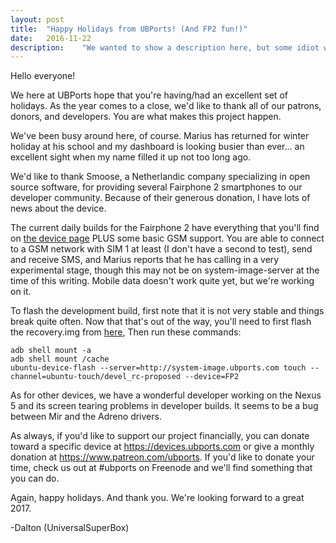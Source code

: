 ```yaml
---
layout: post
title:  "Happy Holidays from UBPorts! (And FP2 fun!)"
date:   2016-11-22
description:	"We wanted to show a description here, but some idiot wrote it wrong."
---
```


Hello everyone!

We here at UBPorts hope that you're having/had an excellent set of holidays. As the year comes to a close, we'd like to thank all of our patrons, donors, and developers. You are what makes this project happen.

We've been busy around here, of course. Marius has returned for winter holiday at his school and my dashboard is looking busier than ever... an excellent sight when my name filled it up not too long ago.

We'd like to thank Smoose, a Netherlandic company specializing in open source software, for providing several Fairphone 2 smartphones to our developer community. Because of their generous donation, I have lots of news about the device.

The current daily builds for the Fairphone 2 have everything that you'll find on [the device page](https://devices.ubports.com/#/FP2) PLUS some basic GSM support. You are able to connect to a GSM network with SIM 1 at least (I don't have a second to test), send and receive SMS, and Marius reports that he has calling in a very experimental stage, though this may not be on system-image-server at the time of this writing. Mobile data doesn't work quite yet, but we're working on it.

To flash the development build, first note that it is not very stable and things break quite often. Now that that's out of the way, you'll need to first flash the recovery.img from [here](https://seafile.nigle.nl/d/62d505f0a7/),
Then run these commands:
```
adb shell mount -a
adb shell mount /cache
ubuntu-device-flash --server=http://system-image.ubports.com touch --channel=ubuntu-touch/devel_rc-proposed --device=FP2
```

As for other devices, we have a wonderful developer working on the Nexus 5 and its screen tearing problems in developer builds. It seems to be a bug between Mir and the Adreno drivers.

As always, if you'd like to support our project financially, you can donate toward a specific device at https://devices.ubports.com or give a monthly donation at https://www.patreon.com/ubports. If you'd like to donate your time, check us out at #ubports on Freenode and we'll find something that you can do.

Again, happy holidays. And thank you. We're looking forward to a great 2017.

-Dalton (UniversalSuperBox)
